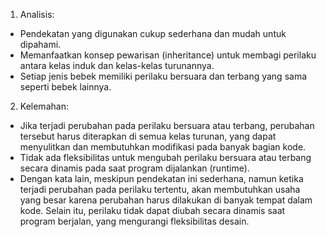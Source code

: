 1. Analisis:
* Pendekatan yang digunakan cukup sederhana dan mudah untuk dipahami.
* Memanfaatkan konsep pewarisan (inheritance) untuk membagi perilaku antara kelas induk dan kelas-kelas turunannya.
* Setiap jenis bebek memiliki perilaku bersuara dan terbang yang sama seperti bebek lainnya.

2. Kelemahan:
* Jika terjadi perubahan pada perilaku bersuara atau terbang, perubahan tersebut harus diterapkan di semua kelas turunan, yang dapat menyulitkan dan membutuhkan modifikasi pada banyak bagian kode.
* Tidak ada fleksibilitas untuk mengubah perilaku bersuara atau terbang secara dinamis pada saat program dijalankan (runtime).
* Dengan kata lain, meskipun pendekatan ini sederhana, namun ketika terjadi perubahan pada perilaku tertentu, akan membutuhkan usaha yang besar karena perubahan harus dilakukan di banyak tempat dalam kode. Selain itu, perilaku tidak dapat diubah secara dinamis saat program berjalan, yang mengurangi fleksibilitas desain.